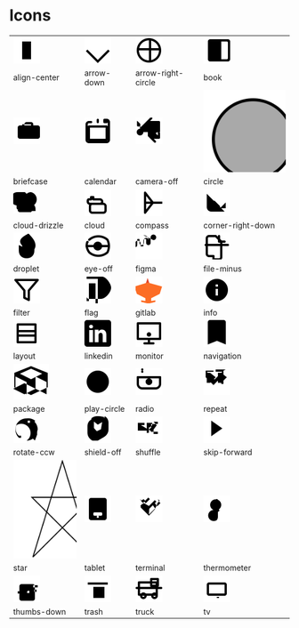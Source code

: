 # Icons

|  |  |  |  |
| ---- | ---- | ---- | ---- |
| ![align-center](icons/align-center.svg) | ![arrow-down](icons/arrow-down.svg) | ![arrow-right-circle](icons/arrow-right-circle.svg) | ![book](icons/book.svg)
| align-center | arrow-down | arrow-right-circle | book
| ![briefcase](icons/briefcase.svg) | ![calendar](icons/calendar.svg) | ![camera-off](icons/camera-off.svg) | ![circle](icons/circle.svg)
| briefcase | calendar | camera-off | circle
| ![cloud-drizzle](icons/cloud-drizzle.svg) | ![cloud](icons/cloud.svg) | ![compass](icons/compass.svg) | ![corner-right-down](icons/corner-right-down.svg)
| cloud-drizzle | cloud | compass | corner-right-down
| ![droplet](icons/droplet.svg) | ![eye-off](icons/eye-off.svg) | ![figma](icons/figma.svg) | ![file-minus](icons/file-minus.svg)
| droplet | eye-off | figma | file-minus
| ![filter](icons/filter.svg) | ![flag](icons/flag.svg) | ![gitlab](icons/gitlab.svg) | ![info](icons/info.svg)
| filter | flag | gitlab | info
| ![layout](icons/layout.svg) | ![linkedin](icons/linkedin.svg) | ![monitor](icons/monitor.svg) | ![navigation](icons/navigation.svg)
| layout | linkedin | monitor | navigation
| ![package](icons/package.svg) | ![play-circle](icons/play-circle.svg) | ![radio](icons/radio.svg) | ![repeat](icons/repeat.svg)
| package | play-circle | radio | repeat
| ![rotate-ccw](icons/rotate-ccw.svg) | ![shield-off](icons/shield-off.svg) | ![shuffle](icons/shuffle.svg) | ![skip-forward](icons/skip-forward.svg)
| rotate-ccw | shield-off | shuffle | skip-forward
| ![star](icons/star.svg) | ![tablet](icons/tablet.svg) | ![terminal](icons/terminal.svg) | ![thermometer](icons/thermometer.svg)
| star | tablet | terminal | thermometer
| ![thumbs-down](icons/thumbs-down.svg) | ![trash](icons/trash.svg) | ![truck](icons/truck.svg) | ![tv](icons/tv.svg)
| thumbs-down | trash | truck | tv

